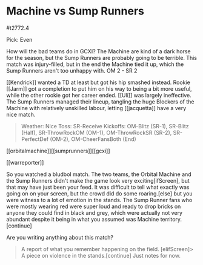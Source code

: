 # Machine vs Sump Runners

#t2772.4

Pick: Even

How will the bad teams do in GCXI? The Machine are kind of a dark horse for the season, but the Sump Runners are probably going to be terrible. This match was injury-filled, but in the end the Machine tied it up, which the Sump Runners aren't too unhappy with. OM 2 - SR 2

[[Kendrick]] wanted a TD at least but got his hip smashed instead. Rookie [[Jarm]] got a completion to put him on his way to being a bit more useful, while the other rookie got her career ended. [[Uli]] was largely ineffective. The Sump Runners managed their lineup, tangling the huge Blockers of the Machine with relatively unskilled labour, letting [[jacquetta]] have a very nice match.

> Weather: Nice
> Toss: SR-Receive
> Kickoffs: OM-Blitz (SR-1), SR-Blitz (Half), SR-ThrowRockOM (OM-1), OM-ThrowRockSR (SR-2), SR-PerfectDef (OM-2), OM-CheerFansBoth (End) 

[[orbitalmachine]][[sumprunners]][[gcxi]]

[[warreporter]]

So you watched a bludbol match. The two teams, the Orbital Machine and the Sump Runners didn't make the game look very exciting[ifScreen], but that may have just been your feed. It was difficult to tell what exactly was going on on your screen, but the crowd did do some roaring.[else] but you were witness to a lot of emotion in the stands. The Sump Runner fans who were mostly wearing red were super loud and ready to drop bricks on anyone they could find in black and grey, which were actually not very abundant despite it being in what you assumed was Machine territory.[continue]

Are you writing anything about this match?

> A report of what you remember happening on the field.
[elifScreen]> A piece on violence in the stands.[continue]
> Just notes for now.